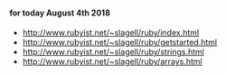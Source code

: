 #### for today August 4th 2018
- http://www.rubyist.net/~slagell/ruby/index.html
- http://www.rubyist.net/~slagell/ruby/getstarted.html
- http://www.rubyist.net/~slagell/ruby/strings.html
- http://www.rubyist.net/~slagell/ruby/arrays.html
